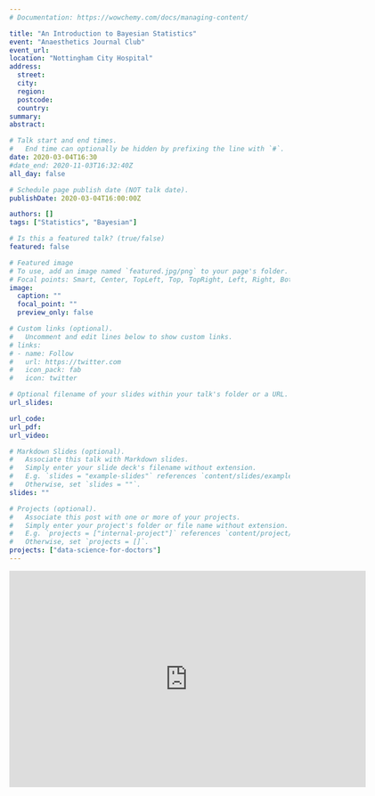 ```yaml
---
# Documentation: https://wowchemy.com/docs/managing-content/

title: "An Introduction to Bayesian Statistics"
event: "Anaesthetics Journal Club"
event_url:
location: "Nottingham City Hospital"
address:
  street:
  city:
  region:
  postcode:
  country:
summary:
abstract:

# Talk start and end times.
#   End time can optionally be hidden by prefixing the line with `#`.
date: 2020-03-04T16:30
#date_end: 2020-11-03T16:32:40Z
all_day: false

# Schedule page publish date (NOT talk date).
publishDate: 2020-03-04T16:00:00Z

authors: []
tags: ["Statistics", "Bayesian"]

# Is this a featured talk? (true/false)
featured: false

# Featured image
# To use, add an image named `featured.jpg/png` to your page's folder. 
# Focal points: Smart, Center, TopLeft, Top, TopRight, Left, Right, BottomLeft, Bottom, BottomRight.
image:
  caption: ""
  focal_point: ""
  preview_only: false

# Custom links (optional).
#   Uncomment and edit lines below to show custom links.
# links:
# - name: Follow
#   url: https://twitter.com
#   icon_pack: fab
#   icon: twitter

# Optional filename of your slides within your talk's folder or a URL.
url_slides: 

url_code: 
url_pdf:
url_video: 

# Markdown Slides (optional).
#   Associate this talk with Markdown slides.
#   Simply enter your slide deck's filename without extension.
#   E.g. `slides = "example-slides"` references `content/slides/example-slides.md`.
#   Otherwise, set `slides = ""`.
slides: ""

# Projects (optional).
#   Associate this post with one or more of your projects.
#   Simply enter your project's folder or file name without extension.
#   E.g. `projects = ["internal-project"]` references `content/project/deep-learning/index.md`.
#   Otherwise, set `projects = []`.
projects: ["data-science-for-doctors"]
---
```

<iframe src="https://docs.google.com/presentation/d/e/2PACX-1vTxxKD3vkpJy0YZozmt2oZJO7YeO5UK68hYa0e6ApVVkclgAg_7Jny17NLL_kIxVA/embed?start=false&loop=false&delayms=3000" frameborder="0" width="640" height="389" allowfullscreen="true" mozallowfullscreen="true" webkitallowfullscreen="true"></iframe>
